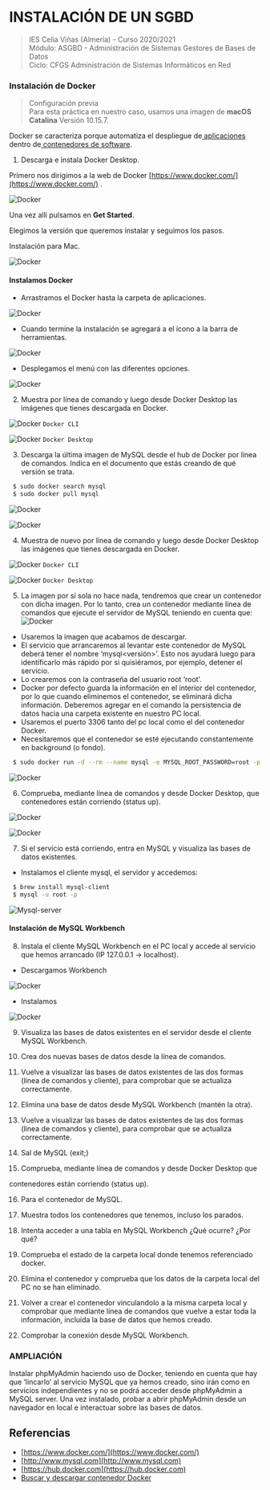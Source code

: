 # INSTALACIÓN DE UN SGBD 
>IES Celia Viñas (Almería) - Curso 2020/2021    
>Módulo: ASGBD - Administración de Sistemas Gestores de Bases de Datos    
>Ciclo: CFGS Administración de Sistemas Informáticos en Red   

### Instalación de Docker
> Configuración previa   
> Para esta práctica en nuestro caso, usamos una imagen de **macOS Catalina** Versión 10.15.7.   

Docker se caracteriza porque automatiza el despliegue de[ aplicaciones](https://es.wikipedia.org/wiki/Aplicaci%C3%B3n_inform%C3%A1tica) dentro de[ contenedores de software](https://es.wikipedia.org/wiki/Contenedores_de_software). 

1. Descarga e instala Docker Desktop.

Primero nos dirigimos a la web de Docker  [https://www.docker.com/](https://www.docker.com/) . 

![Docker](images/mac1.png "image_Docker")

Una vez allí pulsamos en **Get Started**.

Elegimos la versión que queremos instalar y seguimos los pasos.

Instalación para Mac.

![Docker](images/mac2.png "image_Docker")

#### Instalamos Docker

- Arrastramos el Docker hasta la carpeta de aplicaciones.

![Docker](images/mac3.png "image_Docker")

- Cuando termine la instalación se agregará a el icono a la barra de herramientas.

![Docker](images/mac4.png "image_Docker")

- Desplegamos el menú con las diferentes opciones.

![Docker](images/mac5.png "image_Docker")

2. Muestra por línea de comando y luego desde Docker Desktop las imágenes que  tienes descargada en Docker.

![Docker](images/mac6.png "image_Docker")
``Docker CLI``

![Docker](images/mac7.png "image_Docker")
``Docker Desktop``

3. Descarga la última imagen de MySQL desde el hub de Docker por línea de comandos. Indica en el documento que estás creando de qué versión se trata.

```bash
 $ sudo docker search mysql
 $ sudo docker pull mysql
```

![Docker](images/mac8.png "image_Docker")

![Docker](images/mac9.png "image_Docker")

4. Muestra de nuevo por línea de comando y luego desde Docker Desktop las imágenes que tienes descargada en Docker.

![Docker](images/mac10.png "image_Docker")
``Docker CLI``

![Docker](images/mac11png "image_Docker")
``Docker Desktop``

5. La imagen por sí sola no hace nada, tendremos que crear un contenedor con dicha imagen. Por lo tanto, crea un contenedor mediante línea de comandos que ejecute el servidor de MySQL teniendo en cuenta que: 
![Docker](images/image1.png "Docker")
*   Usaremos la imagen que acabamos de descargar. 
*   El servicio que arrancaremos al levantar este contenedor de MySQL deberá  tener el nombre ‘mysql&lt;versión>’. Esto nos ayudará luego para identificarlo  más rápido por si quisiéramos, por ejemplo, detener el servicio. 
*   Lo crearemos con la contraseña del usuario root ‘root’. 
*   Docker por defecto guarda la información en el interior del contenedor, por lo  que cuando eliminemos el contenedor, se eliminará dicha información.  Deberemos agregar en el comando la persistencia de datos hacia una carpeta  existente en nuestro PC local. 
*   Usaremos el puerto 3306 tanto del pc local como el del contenedor Docker.
*   Necesitaremos que el contenedor se esté ejecutando constantemente en  background (o fondo). 

```bash
 $ sudo docker run -d --rm --name mysql -e MYSQL_ROOT_PASSWORD=root -p 3306:3306 -v mysql_data:/var/lib/mysql mysql:8.0.22
```
![Docker](images/mac12png "image_Docker")

6. Comprueba, mediante línea de comandos y desde Docker Desktop, que contenedores están corriendo (status up). 

![Docker](images/mac13png "image_Docker")

![Docker](images/mac14png "image_Docker")

7. Si el servicio está corriendo, entra en MySQL y visualiza las bases de datos  existentes. 

- Instalamos el cliente mysql, el servidor y accedemos: 

```bash
 $ brew install mysql-client
 $ mysql -u root -p
```

![Mysql-server](images/mac15.png "image_Docker")

#### Instalación de MySQL Workbench

8. Instala el cliente MySQL Workbench en el PC local y accede al servicio que hemos arrancado (IP 127.0.0.1 -> localhost). 

- Descargamos Workbench

![Docker](images/docker_work1.png "image_Docker")

- Instalamos

![Docker](images/docker_work2.png "image_Docker")



9. Visualiza las bases de datos existentes en el servidor desde el cliente MySQL Workbench. 

10. Crea dos nuevas bases de datos desde la línea de comandos. 

11. Vuelve a visualizar las bases de datos existentes de las dos formas (línea de  comandos y cliente), para comprobar que se actualiza correctamente. 

12. Elimina una base de datos desde MySQL Workbench (mantén la otra). 

13. Vuelve a visualizar las bases de datos existentes de las dos formas (línea de  comandos y cliente), para comprobar que se actualiza correctamente. 

14. Sal de MySQL (exit;) 

15. Comprueba, mediante línea de comandos y desde Docker Desktop que 

contenedores están corriendo (status up). 

16. Para el contenedor de MySQL. 

17. Muestra todos los contenedores que tenemos, incluso los parados. 

18. Intenta acceder a una tabla en MySQL Workbench ¿Qué ocurre? ¿Por qué? 

19. Comprueba el estado de la carpeta local donde tenemos referenciado docker. 

20. Elimina el contenedor y comprueba que los datos de la carpeta local del PC no se  han eliminado. 

21. Volver a crear el contenedor vinculandolo a la misma carpeta local y comprobar que mediante línea de comandos que vuelve a estar toda la información, incluida la base  de datos que hemos creado. 

22. Comprobar la conexión desde MySQL Workbench. 


### AMPLIACIÓN 

Instalar phpMyAdmin haciendo uso de Docker, teniendo en cuenta que hay que ‘lincarlo’ al servicio MySQL que ya hemos creado, sino irán como en servicios independientes y  no se podrá acceder desde phpMyAdmin a MySQL server. Una vez instalado, probar a abrir phpMyAdmin desde un navegador en local e  interactuar sobre las bases de datos.


## Referencias



*   [https://www.docker.com/](https://www.docker.com/)
*   [http://www.mysql.com](http://www.mysql.com)
*   [https://hub.docker.com](https://hub.docker.com)
*   [Buscar y descargar contenedor Docker](https://www.linuxparty.es/115-docker/10270-como-buscar-imagenes-docker-y-lanzar-un-contenedor.html)